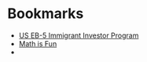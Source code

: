 # Bookmarks

- [US EB-5 Immigrant Investor Program](https://www.henleyglobal.com/residence-investment/united-states?page=hp_singapore_paid_advertorial)
- [Math is Fun](https://www.mathsisfun.com/)
- 
